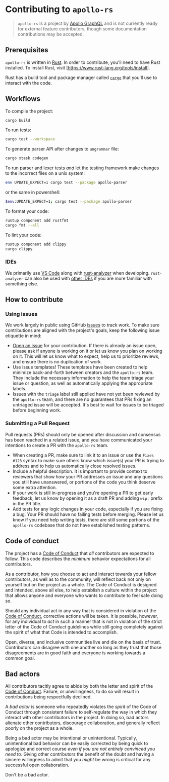 # Contributing to `apollo-rs`

> `apollo-rs` is a project by [Apollo GraphQL] and is not currently ready for
> external feature contributors, though some documentation contributions may be
> accepted.

## Prerequisites

`apollo-rs` is written in [Rust]. In order to contribute, you'll need to have
Rust installed. To install Rust, visit [https://www.rust-lang.org/tools/install].

Rust has a build tool and package manager called [`cargo`] that you'll use to
interact with the code.

## Workflows

To compile the project:
```bash
cargo build
```

To run tests:
```bash
cargo test --workspace
```

To generate parser API after changes to `ungrammar` file:
```bash
cargo xtask codegen
```

To run parser and lexer tests _and_ let the testing framework make changes to the incorrect files on a unix system:
```bash
env UPDATE_EXPECT=1 cargo test --package apollo-parser
```
or the same in powershell:
```bash
$env:UPDATE_EXPECT=1; cargo test --package apollo-parser
```

To format your code:
```bash
rustup component add rustfmt
cargo fmt --all
```

To lint your code:
```bash
rustup component add clippy
cargo clippy
```

### IDEs

We primarily use [VS Code] along with [rust-analyzer] when developing.
`rust-analyzer` can also be used with [other IDEs] if you are more
familiar with something else.

[Apollo GraphQL]: https://www.apollographql.com
[Rust]: https://www.rust-lang.org/
[`cargo`]: https://doc.rust-lang.org/cargo/index.html
[https://www.rust-lang.org/tools/install]: https://www.rust-lang.org/tools/install
[VS Code]: https://code.visualstudio.com/
[rust-analyzer]: https://rust-analyzer.github.io/manual.html
[other IDEs]: https://rust-analyzer.github.io/manual.html#installation

## How to contribute

### Using issues

We work largely in public using GitHub [issues] to track work. To make sure contributions are aligned with the project's goals, keep the following issue etiquette in mind:

* [Open an issue] for your contribution. If there is already an issue open, please ask if anyone is working on it or let us know you plan on working on it. This will let us know what to expect, help us to prioritize reviews, and ensure there is no duplication of work.
* Use issue templates! These templates have been created to help minimize back-and-forth between creators and the `apollo-rs` team. They include the necessary information to help the team triage your issue or question, as well as automatically applying the appropriate labels.
* Issues with the `triage` label still applied have not yet been reviewed by the `apollo-rs` team, and there are no guarantees that PRs fixing an untriaged issue will be accepted. It's best to wait for issues to be triaged before beginning work.

### Submitting a Pull Request

Pull requests (PRs) should only be opened after discussion and consensus has been reached in a related issue, and you have communicated your intentions to create a PR with the `apollo-rs` team.

* When creating a PR, make sure to link it to an issue or use the `Fixes #123` syntax to make sure others know which issue(s) your PR is trying to address and to help us automatically close resolved issues.
* Include a helpful description. It is important to provide context to reviewers that show _how_ your PR addresses an issue and any questions you still have unanswered, or portions of the code you think deserve some extra attention.
* If your work is still in-progress and you're opening a PR to get early feedback, let us know by opening it as a draft PR and adding `wip:` prefix in the PR title.
* Add tests for any logic changes in your code, especially if you are fixing a bug. Your PR should have no failing tests before merging. Please let us know if you need help writing tests, there are still some portions of the `apollo-rs` codebase that do not have established testing patterns.

[issues]: https://github.com/apollographql/rover/issues
[Open an issue]: https://github.com/apollographql/rover/issues/new/choose


## Code of conduct

The project has a [Code of Conduct] that *all* contributors are expected to
follow. This code describes the *minimum* behavior expectations for all
contributors.

As a contributor, how you choose to act and interact towards your fellow
contributors, as well as to the community, will reflect back not only on
yourself but on the project as a whole. The Code of Conduct is designed and
intended, above all else, to help establish a culture within the project that
allows anyone and everyone who wants to contribute to feel safe doing so.

Should any individual act in any way that is considered in violation of the
[Code of Conduct], corrective actions will be taken. It is possible, however,
for any individual to *act* in such a manner that is not in violation of the
strict letter of the Code of Conduct guidelines while still going completely
against the spirit of what that Code is intended to accomplish.

Open, diverse, and inclusive communities live and die on the basis of trust.
Contributors can disagree with one another so long as they trust that those
disagreements are in good faith and everyone is working towards a common goal.

## Bad actors
All contributors tacitly agree to abide by both the letter and spirit of the
[Code of Conduct]. Failure, or unwillingness, to do so will result in
contributions being respectfully declined.

A *bad actor* is someone who repeatedly violates the *spirit* of the Code of
Conduct through consistent failure to self-regulate the way in which they
interact with other contributors in the project. In doing so, bad actors
alienate other contributors, discourage collaboration, and generally reflect
poorly on the project as a whole.

Being a bad actor may be intentional or unintentional. Typically, unintentional
bad behavior can be easily corrected by being quick to apologize and correct
course *even if you are not entirely convinced you need to*. Giving other
contributors the benefit of the doubt and having a sincere willingness to admit
that you *might* be wrong is critical for any successful open collaboration.

Don't be a bad actor.

[Code of Conduct]: https://github.com/apollographql/.github/blob/main/CODE_OF_CONDUCT.md

